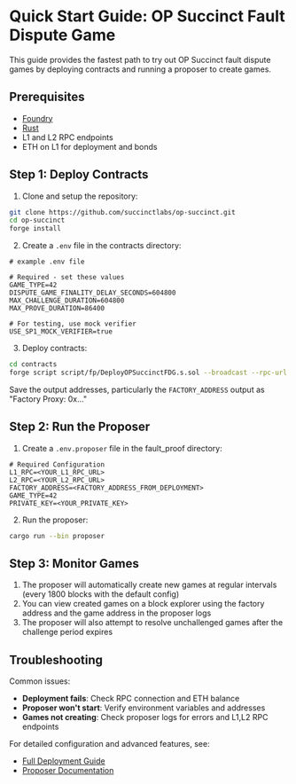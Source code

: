 # Quick Start Guide: OP Succinct Fault Dispute Game

This guide provides the fastest path to try out OP Succinct fault dispute games by deploying contracts and running a proposer to create games.

## Prerequisites

- [Foundry](https://book.getfoundry.sh/getting-started/installation)
- [Rust](https://www.rust-lang.org/tools/install)
- L1 and L2 RPC endpoints
- ETH on L1 for deployment and bonds

## Step 1: Deploy Contracts

1. Clone and setup the repository:
```bash
git clone https://github.com/succinctlabs/op-succinct.git
cd op-succinct
forge install
```

2. Create a `.env` file in the contracts directory:
```env
# example .env file

# Required - set these values
GAME_TYPE=42
DISPUTE_GAME_FINALITY_DELAY_SECONDS=604800
MAX_CHALLENGE_DURATION=604800
MAX_PROVE_DURATION=86400

# For testing, use mock verifier
USE_SP1_MOCK_VERIFIER=true
```

3. Deploy contracts:
```bash
cd contracts
forge script script/fp/DeployOPSuccinctFDG.s.sol --broadcast --rpc-url <L1_RPC_URL> --private-key <YOUR_PRIVATE_KEY>
```

Save the output addresses, particularly the `FACTORY_ADDRESS` output as "Factory Proxy: 0x..."

## Step 2: Run the Proposer

1. Create a `.env.proposer` file in the fault_proof directory:
```env
# Required Configuration
L1_RPC=<YOUR_L1_RPC_URL>
L2_RPC=<YOUR_L2_RPC_URL>
FACTORY_ADDRESS=<FACTORY_ADDRESS_FROM_DEPLOYMENT>
GAME_TYPE=42
PRIVATE_KEY=<YOUR_PRIVATE_KEY>
```

2. Run the proposer:
```bash
cargo run --bin proposer
```

## Step 3: Monitor Games

1. The proposer will automatically create new games at regular intervals (every 1800 blocks with the default config)
2. You can view created games on a block explorer using the factory address and the game address in the proposer logs
3. The proposer will also attempt to resolve unchallenged games after the challenge period expires

## Troubleshooting

Common issues:
- **Deployment fails**: Check RPC connection and ETH balance
- **Proposer won't start**: Verify environment variables and addresses
- **Games not creating**: Check proposer logs for errors and L1,L2 RPC endpoints

For detailed configuration and advanced features, see:
- [Full Deployment Guide](./deploy.md)
- [Proposer Documentation](./proposer.md)
